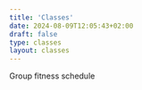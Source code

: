 ```yaml
---
title: 'Classes'
date: 2024-08-09T12:05:43+02:00
draft: false
type: classes
layout: classes
---
```


Group fitness schedule